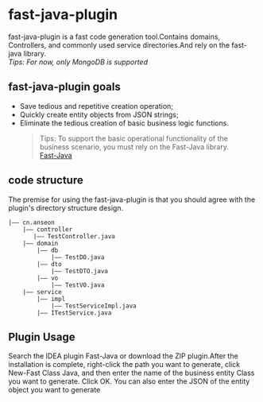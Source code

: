 # fast-java-plugin
fast-java-plugin is a fast code generation tool.Contains domains, Controllers, and commonly used service directories.And rely on the fast-java library.   
_Tips: For now, only MongoDB is supported_
## fast-java-plugin goals
* Save tedious and repetitive creation operation;
* Quickly create entity objects from JSON strings;
* Eliminate the tedious creation of basic business logic functions.
    > Tips: To support the basic operational functionality of the business scenario, you must rely on the Fast-Java library.   
    [Fast-Java](https://github.com/ve-agui/fast-java)
## code structure
The premise for using the fast-java-plugin is that you should agree with the plugin's directory structure design.   
```
|—— cn.anseon
    |—— controller
       |—— TestController.java
    |—— domain
        |—— db
            |—— TestDO.java
        |—— dto
            |—— TestDTO.java
        |—— vo
            |—— TestVO.java
    |—— service
        |—— impl
            |—— TestServiceImpl.java
        |—— ITestService.java
```
## Plugin Usage
Search the IDEA plugin Fast-Java or download the ZIP plugin.After the installation is complete, right-click the path you want to generate, click New-Fast Class Java, and then enter the name of the business entity Class you want to generate. Click OK. You can also enter the JSON of the entity object you want to generate